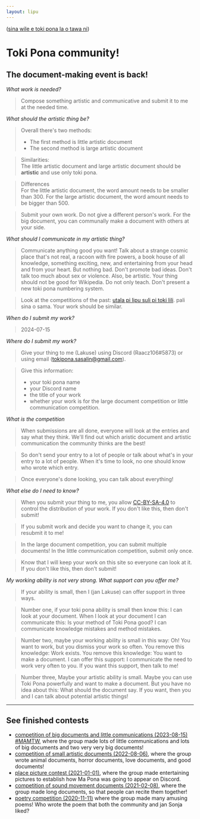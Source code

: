 ```yaml
---
layout: lipu
---
```


([sina wile e toki pona la o tawa ni](index.md))


# Toki Pona community!
## The document-making event is back!

*What work is needed?*

> Compose something artistic and communicative and submit it to me at the needed time. 

*What should the artistic thing be?*

> Overall there's two methods:
> - The first method is little artistic document
> - The second method is large artistic document

> Similarities: <br>
> The little artistic document and large artistic document should be **artistic** and use only toki pona. 

> Differences <br>
> For the little artistic document, the word amount needs to be smaller than 300. 
> For the large artistic document, the word amount needs to be bigger than 500. 

> Submit your own work. Do not give a different person's work. For the big document, you can communally make a document with others at your side.

*What should I communicate in my artistic thing?*

> Communicate anything good you want!
> Talk about a strange cosmic place that's not real, a racoon with fire powers, a book house of all knowledge, something exciting, new, and entertaining from your head and from your heart. 
> But nothing bad. Don't promote bad ideas. Don't talk too much about sex or violence.
> Also, be artistic. Your thing should not be good for Wikipedia. Do not only teach. Don't present a new toki pona numbering system. 

> Look at the competitions of the past: [utala pi lipu suli pi toki lili](../toki-en-lipu/). pali sina o sama.  Your work should be similar. 

*When do I submit my work?*

> 2024-07-15

*Where do I submit my work?*

> Give your thing to me (Lakuse) using Discord (Raacz106#5873) or using email (tokipona.sasalin@gmail.com).

> Give this information:
> - your toki pona name
> - your Discord name
> - the title of your work  
> - whether your work is for the large document competition or little communication competition. 

*What is the competition*

> When submissions are all done, everyone will look at the entries and say what they think. We'll find out which aristic document and artistic communication the community thinks are the best!

> So don't send your entry to a lot of people or talk about what's in your entry to a lot of people. When it's time to look, no one should know who wrote which entry.

> Once everyone's done looking, you can talk about everything!


*What else do I need to know?*

> When you submit your thing to me, you allow [CC-BY-SA-4.0](https://creativecommons.org/licenses/by-sa/4.0/) to control the distribution of your work. If you don't like this, then don't submit! 

> If you submit work and decide you want to change it, you can resubmit it to me!

> In the large document competition, you can submit multiple documents! In the little communication competition, submit only once. 

> Know that I will keep your work on this site so everyone can look at it. If you don't like this, then don't submit!

*My working ability is not very strong. What support can you offer me?*

> If your ability is small, then I (jan Lakuse) can offer support in three ways.

 > Number one, if your toki pona ability is small then know this: I can look at your document. When I look at your document I can communicate this: Is your method of Toki Pona good? I can communicate knowledge mistakes and method mistakes.

> Number two, maybe your working ability is small in this way: Oh! You want to work, but you dismiss your work so often. You remove this knowledge: Work exists. You remove this knowledge: You want to make a document. I can offer this support: I communicate the need to work very often to you. If you want this support, then talk to me!

> Number three, Maybe your artistic ability is small. Maybe you can use Toki Pona powerfully and want to make a document. But you have no idea about this: What should the document say. If you want, then you and I can talk about potential artistic things!

***

## See finished contests
- [competition of big documents and little communications (2023-08-15) #MAMTW](/toki-en-lipu/index_en.md), where the group made lots of little communications and lots of big documents and two very very big documents!
- [competition of small artistic documents (2022-08-06)](lipu-lili/index_en.md), where the group wrote animal documents, horror documents, love documents, and good documents!
- [place picture contest (2021-01-01)](sitelen-ma/index_en.md), where the group made entertaining pictures to establish how Ma Pona was going to appear on Discord.
- [competition of sound movement documents (2021-02-08)](lipu-kalama-tawa/index_en.md), where the group made long documents, so that people can recite them together! 
- [poetry competition (2020-11-11)](toki-musi-lili/index_en.md) where the group made many amusing poems! Who wrote the poem that both the community and jan Sonja liked?

